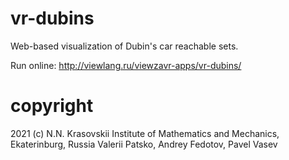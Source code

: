 # vr-dubins

Web-based visualization of Dubin's car reachable sets.

Run online: http://viewlang.ru/viewzavr-apps/vr-dubins/

# copyright

2021 (c) N.N. Krasovskii Institute of Mathematics and Mechanics, Ekaterinburg, Russia
Valerii Patsko, Andrey Fedotov, Pavel Vasev